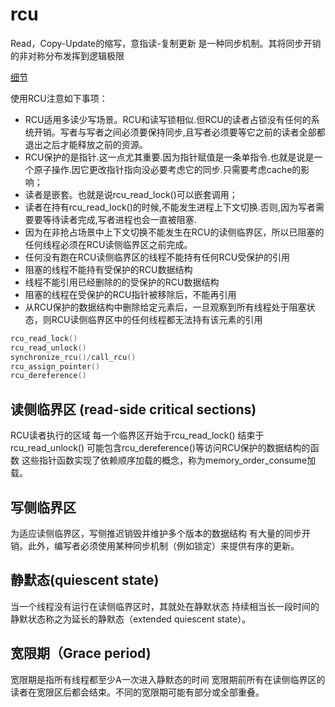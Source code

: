 # rcu

Read，Copy-Update的缩写，意指读-复制更新
是一种同步机制。其将同步开销的非对称分布发挥到逻辑极限

[细节](http://www.wowotech.net/kernel_synchronization/rcu_fundamentals.html)

使用RCU注意如下事项：
* RCU适用多读少写场景。RCU和读写锁相似.但RCU的读者占锁没有任何的系统开销。写者与写者之间必须要保持同步,且写者必须要等它之前的读者全部都退出之后才能释放之前的资源。
* RCU保护的是指针.这一点尤其重要.因为指针赋值是一条单指令.也就是说是一个原子操作.因它更改指针指向没必要考虑它的同步.只需要考虑cache的影响；
* 读者是嵌套。也就是说rcu_read_lock()可以嵌套调用；
* 读者在持有rcu_read_lock()的时候,不能发生进程上下文切换.否则,因为写者需要要等待读者完成,写者进程也会一直被阻塞.
* 因为在非抢占场景中上下文切换不能发生在RCU的读侧临界区，所以已阻塞的任何线程必须在RCU读侧临界区之前完成。
* 任何没有跑在RCU读侧临界区的线程不能持有任何RCU受保护的引用
* 阻塞的线程不能持有受保护的RCU数据结构
* 线程不能引用已经删除的的受保护的RCU数据结构
* 阻塞的线程在受保护的RCU指针被移除后，不能再引用
* 从RCU保护的数据结构中删除给定元素后，一旦观察到所有线程处于阻塞状态，则RCU读侧临界区中的任何线程都无法持有该元素的引用

```c
rcu_read_lock()
rcu_read_unlock()
synchronize_rcu()/call_rcu()
rcu_assign_pointer()
rcu_dereference()
```

## 读侧临界区 (read-side critical sections)
RCU读者执行的区域
每一个临界区开始于rcu_read_lock()
结束于rcu_read_unlock()
可能包含rcu_dereference()等访问RCU保护的数据结构的函数
这些指针函数实现了依赖顺序加载的概念，称为memory_order_consume加载。


## 写侧临界区
为适应读侧临界区，写侧推迟销毁并维护多个版本的数据结构
有大量的同步开销。此外，编写者必须使用某种同步机制（例如锁定）来提供有序的更新。


## 静默态(quiescent state)
当一个线程没有运行在读侧临界区时，其就处在静默状态
持续相当长一段时间的静默状态称之为延长的静默态（extended quiescent state）。


## 宽限期（Grace period)
宽限期是指所有线程都至少A一次进入静默态的时间
宽限期前所有在读侧临界区的读者在宽限区后都会结束。不同的宽限期可能有部分或全部重叠。
